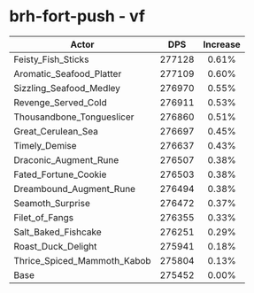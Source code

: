 # brh-fort-push - vf
| Actor | DPS | Increase |
|---|:---:|:---:|
|Feisty_Fish_Sticks|277128|0.61%|
|Aromatic_Seafood_Platter|277109|0.60%|
|Sizzling_Seafood_Medley|276970|0.55%|
|Revenge_Served_Cold|276911|0.53%|
|Thousandbone_Tongueslicer|276860|0.51%|
|Great_Cerulean_Sea|276697|0.45%|
|Timely_Demise|276637|0.43%|
|Draconic_Augment_Rune|276507|0.38%|
|Fated_Fortune_Cookie|276503|0.38%|
|Dreambound_Augment_Rune|276494|0.38%|
|Seamoth_Surprise|276472|0.37%|
|Filet_of_Fangs|276355|0.33%|
|Salt_Baked_Fishcake|276251|0.29%|
|Roast_Duck_Delight|275941|0.18%|
|Thrice_Spiced_Mammoth_Kabob|275804|0.13%|
|Base|275452|0.00%|
